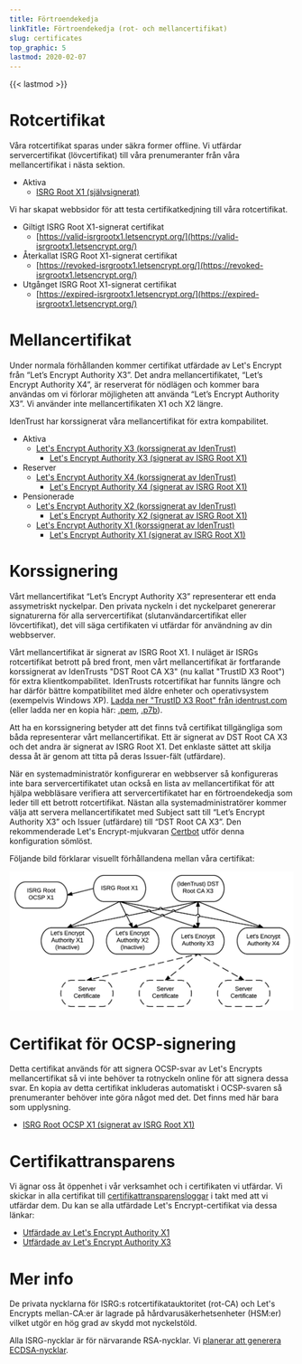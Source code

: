 ```yaml
---
title: Förtroendekedja
linkTitle: Förtroendekedja (rot- och mellancertifikat)
slug: certificates
top_graphic: 5
lastmod: 2020-02-07
---
```


{{< lastmod >}}

# Rotcertifikat

Våra rotcertifikat sparas under säkra former offline. Vi utfärdar
servercertifikat (lövcertifikat) till våra prenumeranter från våra
mellancertifikat i nästa sektion.

* Aktiva
  * [ISRG Root X1 (självsignerat)](/certs/isrgrootx1.pem.txt)

Vi har skapat webbsidor för att testa certifikatkedjning till våra
rotcertifikat.

* Giltigt ISRG Root X1-signerat certifikat
  * [https://valid-isrgrootx1.letsencrypt.org/](https://valid-isrgrootx1.letsencrypt.org/)
* Återkallat ISRG Root X1-signerat certifikat
  * [https://revoked-isrgrootx1.letsencrypt.org/](https://revoked-isrgrootx1.letsencrypt.org/)
* Utgånget ISRG Root X1-signerat certifikat
  * [https://expired-isrgrootx1.letsencrypt.org/](https://expired-isrgrootx1.letsencrypt.org/)

# Mellancertifikat

Under normala förhållanden kommer certifikat utfärdade av Let's Encrypt från
“Let’s Encrypt Authority X3”. Det andra mellancertifikatet, “Let’s Encrypt
Authority X4”, är reserverat för nödlägen och kommer bara användas om vi
förlorar möjligheten att använda “Let’s Encrypt Authority X3”.
Vi använder inte mellancertifikaten X1 och X2 längre.

IdenTrust har korssignerat våra mellancertifikat för extra kompabilitet.

* Aktiva
  * [Let's Encrypt Authority X3 (korssignerat av IdenTrust)](/certs/lets-encrypt-x3-cross-signed.pem.txt)
    * [Let's Encrypt Authority X3 (signerat av ISRG Root X1)](/certs/letsencryptauthorityx3.pem.txt)
* Reserver
  * [Let's Encrypt Authority X4 (korssignerat av IdenTrust)](/certs/lets-encrypt-x4-cross-signed.pem.txt)
    * [Let's Encrypt Authority X4 (signerat av ISRG Root X1)](/certs/letsencryptauthorityx4.pem.txt)
* Pensionerade
  * [Let's Encrypt Authority X2 (korssignerat av IdenTrust)](/certs/lets-encrypt-x2-cross-signed.pem.txt)
    * [Let's Encrypt Authority X2 (signerat av ISRG Root X1)](/certs/letsencryptauthorityx2.pem.txt)
  * [Let's Encrypt Authority X1 (korssignerat av IdenTrust)](/certs/lets-encrypt-x1-cross-signed.pem.txt)
    * [Let's Encrypt Authority X1 (signerat av ISRG Root X1)](/certs/letsencryptauthorityx1.pem.txt)

# Korssignering

Vårt mellancertifikat “Let’s Encrypt Authority X3” representerar ett enda
assymetriskt nyckelpar. Den privata nyckeln i det nyckelparet genererar
signaturerna för alla servercertifikat (slutanvändarcertifikat eller
lövcertifikat), det vill säga certifikaten vi utfärdar för användning av din
webbserver.


Vårt mellancertifikat är signerat av ISRG Root X1. I nuläget är ISRGs
rotcertifikat betrott på bred front, men vårt mellancertifikat är fortfarande
korssignerat av IdenTrusts "DST Root CA X3" (nu kallat "TrustID X3 Root") för
extra klientkompabilitet. IdenTrusts rotcertifikat har funnits längre och har
därför bättre kompatibilitet med äldre enheter och operativsystem (exempelvis
Windows XP).
[Ladda ner "TrustID X3 Root" från
identrust.com](https://www.identrust.com/support/downloads) (eller ladda ner en
kopia här: [.pem](/certs/trustid-x3-root.pem.txt),
[.p7b](/certs/trustid-x3-root.p7b)).

Att ha en korssignering betyder att det finns två certifikat tillgängliga som
båda representerar vårt mellancertifikat. Ett är signerat av DST Root CA X3 och
det andra är signerat av ISRG Root X1. Det enklaste sättet att skilja dessa åt
är genom att titta på deras Issuer-fält (utfärdare).

När en systemadministratör konfigurerar en webbserver så konfigureras inte bara
servercertifikatet utan också en lista av mellancertifikat för att hjälpa
webbläsare verifiera att servercertifikatet har en förtroendekedja som leder
till ett betrott rotcertifikat. Nästan alla systemadministratörer kommer välja
att servera mellancertifikatet med Subject satt till “Let’s Encrypt Authority
X3” och Issuer (utfärdare) till “DST Root CA X3”. Den rekommenderade Let's
Encrypt-mjukvaran [Certbot](https://certbot.org) utför denna konfiguration
sömlöst.

Följande bild förklarar visuellt förhållandena mellan våra certifikat:

<img src="/certs/isrg-keys.png" alt="ISRG Key relationship diagram" loading="lazy">

# Certifikat för OCSP-signering

Detta certifikat används för att signera OCSP-svar av Let's Encrypts
mellancertifikat så vi inte behöver ta rotnyckeln online för att signera dessa
svar. En kopia av detta certifikat inkluderas automatiskt i OCSP-svaren så
prenumeranter behöver inte göra något med det. Det finns med här bara som
upplysning.

* [ISRG Root OCSP X1 (signerat av ISRG Root X1)](/certs/isrg-root-ocsp-x1.pem.txt)

# Certifikattransparens

Vi ägnar oss åt öppenhet i vår verksamhet och i certifikaten vi utfärdar. Vi
skickar in alla certifikat till
[certifikattransparensloggar](https://www.certificate-transparency.org/) i takt
med att vi utfärdar dem. Du kan se alla utfärdade Let's Encrypt-certifikat via
dessa länkar:

* [Utfärdade av Let's Encrypt Authority X1](https://crt.sh/?Identity=%25&iCAID=7395)
* [Utfärdade av Let's Encrypt Authority X3](https://crt.sh/?Identity=%25&iCAID=16418)

# Mer info

De privata nycklarna för ISRG:s rotcertifikatauktoritet (rot-CA) och Let's
Encrypts mellan-CA:er är lagrade på hårdvarusäkerhetsenheter (HSM:er) vilket
utgör en hög grad av skydd mot nyckelstöld.

Alla ISRG-nycklar är för närvarande RSA-nycklar. Vi [planerar att generera ECDSA-nycklar](/upcoming-features).

